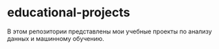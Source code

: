# educational-projects

В этом репозитории представлены мои учебные проекты по анализу данных и машинному обучению. 
